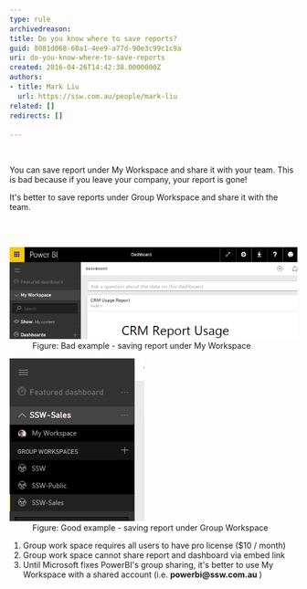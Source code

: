 ```yaml
---
type: rule
archivedreason: 
title: Do you know where to save reports?
guid: 8081d068-60a1-4ee9-a77d-90e3c99c1c9a
uri: do-you-know-where-to-save-reports
created: 2016-04-26T14:42:38.0000000Z
authors:
- title: Mark Liu
  url: https://ssw.com.au/people/mark-liu
related: []
redirects: []

---
```



​<p>You can save report under My Workspace and share it with your team. This is bad because if you leave your company, your report is gone!
</p><p></p><p>It's better to save reports under Group Workspace and share it with the team.​</p>
<br><excerpt class='endintro'></excerpt><br>
<dl class="badImage"><dt> <img src="powerbi-bad.png" alt="powerbi-bad.png" style="width:800px;" /></dt><dd>Figure: Bad example - saving report under My Workspace</dd></dl><dl class="goodImage"><dt><img src="powerbi-good.png" alt="powerbi-good.png" /></dt><dd>Figure: Good example - saving report under Group Workspace</dd></dl><ol><li>Group work space requires all users to have pro license ($10 / month)</li><li>Group work space cannot share report and dashboard via embed link</li><li>Until  Microsoft fixes PowerBI's group sharing, it's better to use My Workspace with a shared account (i.e. <b>powerbi@ssw.com.au </b> )</li></ol>


